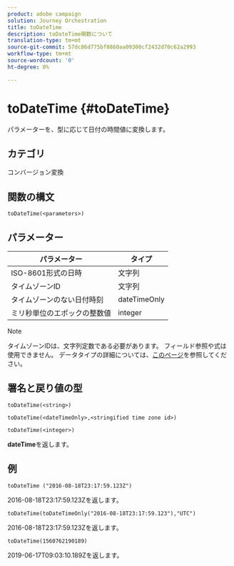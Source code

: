 ```yaml
---
product: adobe campaign
solution: Journey Orchestration
title: toDateTime
description: toDateTime関数について
translation-type: tm+mt
source-git-commit: 57dc86d775bf8860aa09300cf2432d70c62a2993
workflow-type: tm+mt
source-wordcount: '0'
ht-degree: 0%

---
```


# toDateTime {#toDateTime}

パラメーターを、型に応じて日付の時間値に変換します。

## カテゴリ

コンバージョン変換

## 関数の構文

`toDateTime(<parameters>)`

## パラメーター

| パラメーター | タイプ |
|-----------|------------------|
| ISO-8601形式の日時 | 文字列 |
| タイムゾーンID | 文字列 |
| タイムゾーンのない日付時刻 | dateTimeOnly |
| ミリ秒単位のエポックの整数値 | integer |

>[!NOTE]
>
>タイムゾーンIDは、文字列定数である必要があります。 フィールド参照や式は使用できません。 データタイプの詳細については、[このページ](../expression/data-types.md)を参照してください。

## 署名と戻り値の型

`toDateTime(<string>)`

`toDateTime(<dateTimeOnly>,<stringified time zone id>)`

`toDateTime(<integer>)`

**dateTime**&#x200B;を返します。

<!--`toDateTime(<year>,<month>,<dayOfMonth>,<hour>,<minute>,<second>)`

Returns a date time with default time zone UTC.

`toDateTime(<year>,<month>,<dayOfMonth>)`
`toDateTime(<stringified timeZone>,<year>,<month>,<dayOfMonth>)`
`toDateTime(<timeZone>,<year>,<month>,<dayOfMonth>)`

Return a datetime where hour, minute and second set to 0.

`toDateTime(<stringified timeZone>,<year>,<month>,<dayOfMonth>,<hour>,<minute>,<second>)`
`toDateTime(<string>)`
`toDateTime(<string>,<integer>)`
`toDateTime(<stringified timeZone>,<dateTimeOnly)`

`toDateTime(<timeZone>,<integer>)`

Return a datetime.

-->

## 例

`toDateTime ("2016-08-18T23:17:59.123Z")`

2016-08-18T23:17:59.123Zを返します。

`toDateTime(toDateTimeOnly("2016-08-18T23:17:59.123"),"UTC")`

2016-08-18T23:17:59.123Zを返します。

`toDateTime(1560762190189)`

2019-06-17T09:03:10.189Zを返します。

<!--`toDateTime ("2016-08-18T23:17:59.123", "UTC")`

Returns 2016-08-18T23:17:59.123Z.

`toDateTime("Z",2016,8,18,23,17,59)`

Returns 2016-08-18T23:17:59.000Z.

`toDateTime("Z",2016,8,18)`

Returns 2016-08-18T00:00:00.000Z.-->
